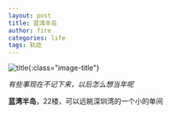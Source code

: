 ```yaml
---
layout: post
title: 蓝湾半岛
author: fire
categories: life 
tags: 轨迹
---
```


![title](https://image.sideproject.cn/titlex/title_016.jpg){:class="image-title"}

*有些事现在不记下来，以后怎么想当年呢*

**蓝湾半岛**，22楼，可以远眺深圳湾的一个小的单间